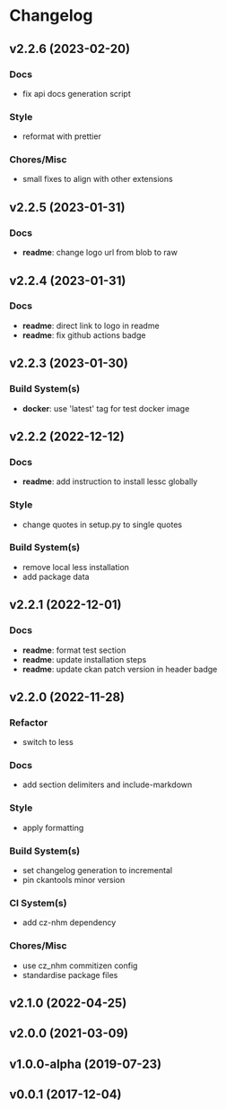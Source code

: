 # Changelog

## v2.2.6 (2023-02-20)

### Docs

- fix api docs generation script

### Style

- reformat with prettier

### Chores/Misc

- small fixes to align with other extensions

## v2.2.5 (2023-01-31)

### Docs

- **readme**: change logo url from blob to raw

## v2.2.4 (2023-01-31)

### Docs

- **readme**: direct link to logo in readme
- **readme**: fix github actions badge

## v2.2.3 (2023-01-30)

### Build System(s)

- **docker**: use 'latest' tag for test docker image

## v2.2.2 (2022-12-12)

### Docs

- **readme**: add instruction to install lessc globally

### Style

- change quotes in setup.py to single quotes

### Build System(s)

- remove local less installation
- add package data

## v2.2.1 (2022-12-01)

### Docs

- **readme**: format test section
- **readme**: update installation steps
- **readme**: update ckan patch version in header badge

## v2.2.0 (2022-11-28)

### Refactor

- switch to less

### Docs

- add section delimiters and include-markdown

### Style

- apply formatting

### Build System(s)

- set changelog generation to incremental
- pin ckantools minor version

### CI System(s)

- add cz-nhm dependency

### Chores/Misc

- use cz_nhm commitizen config
- standardise package files

## v2.1.0 (2022-04-25)

## v2.0.0 (2021-03-09)

## v1.0.0-alpha (2019-07-23)

## v0.0.1 (2017-12-04)
